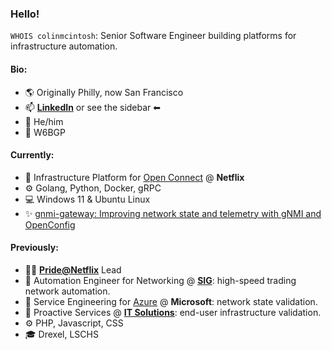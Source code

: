 ### Hello!

`WHOIS colinmcintosh`: Senior Software Engineer building platforms for infrastructure automation.

#### Bio:
 - 🌎 Originally Philly, now San Francisco
 - 📫 **[LinkedIn](https://www.linkedin.com/in/colinamcintosh/)** or see the sidebar ⬅
 - 💬 He/him
 - 📶 W6BGP

#### Currently:
 - 💼 Infrastructure Platform for [Open Connect](https://openconnect.netflix.com/) @ **Netflix**
 - ⚙ Golang, Python, Docker, gRPC
 - 💻 Windows 11 & Ubuntu Linux
 - ✨ [gnmi-gateway: Improving network state and telemetry with gNMI and OpenConfig](https://github.com/openconfig/gnmi-gateway)

#### Previously:
 - 🏳‍🌈 **[Pride@Netflix](https://jobs.netflix.com/inclusion)** Lead
 - 💼 Automation Engineer for Networking @ **[SIG](https://sig.com/)**: high-speed trading network automation.
 - 💼 Service Engineering for [Azure](https://azure.microsoft.com/) @ **Microsoft**: network state validation.
 - 💼 Proactive Services @ **[IT Solutions](https://www.itsolutions-inc.com/)**: end-user infrastructure validation.
 - ⚙ PHP, Javascript, CSS
 - 🎓 Drexel, LSCHS
